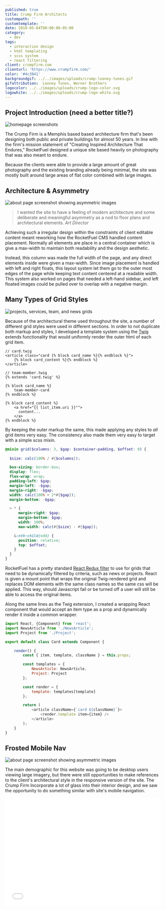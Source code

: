 ```yaml
---
published: true
title: Crump Firm Architects
custompath: ''
customtemplate: ''
date: 2018-05-04T00:00:00-05:00
category:
  - dev
tags:
  - interaction design
  - html templating
  - scss system
  - react filtering
client: crumpfirm.com
clienturl: 'https://www.crumpfirm.com/'
color: '#4c3041'
backgroundgif: ../../images/uploads/crump-looney-tunes.gif
gifattribution:  Looney Tunes, Warner Brothers
logocolor: ../../images/uploads/crump-logo-color.svg
logowhite: ../../images/uploads/crump-logo-white.svg
---
```


<portfolio-header>
  <h2>Project Introduction (need a better title?)</h2>
  <img src="../../images/uploads/crump-whole-homepage.png" alt="homepage screenshots" />
  <!-- <img src="../../images/uploads/crump-homepage-still.jpg" alt="homepage screenshot" /> -->
  <!-- <img src="../../images/uploads/crump-homepage-scroll.gif" alt="homepage scrolling" /> -->
</portfolio-header>



The Crump Firm is a Memphis based based architecture firm that's been designing both public and private buildings for almost 50 years. In line with the firm's mission statement of "Creating Inspired Architecture That Endures," RocketFuel designed a unique site based heavily on photography that was also meant to endure.

Because the clients were able to provide a large amount of great photography and the existing branding already being minimal, the site was mostly built around large areas of flat color combined with large images.

<portfolio-header>
  <h2>Architecture & Asymmetry</h2>
  <img src="../../images/uploads/crump-about-page.jpg" alt="about page screenshot showing asymmetric images">
</portfolio-header>

>I wanted the site to have a feeling of modern architecture and some deliberate and meaningful asymmetry as a nod to floor plans and architectural elements.
><cite>Art Director</cite>

Achieving such a irregular design within the constraints of client editable content meant reworking how the RocketFuel CMS handled content placement. Normally all elements are place in a central container which is give a max-width to maintain both readability and the design aesthetic. 

Instead, this column was made the full width of the page, and any direct elements inside were given a max-width. Since image placement is handled with left and right floats, this layout system let them go to the outer most edges of the page while keeping text content centered at a readable width. This system also worked on pages that needed a left-hand sidebar, and left floated images could be pulled over to overlap with a negative margin.

<portfolio-header>
  <h2>Many Types of Grid Styles</h2>
  <img src="../../images/uploads/crump-grids.png" alt="projects, services, team, and news grids">
</portfolio-header>

Because of the architectural theme used throughout the site, a number of different grid styles were used in different sections. In order to not duplicate both markup and styles, I developed a template system using the [Twig](https://twig.symfony.com/) extends functionality that would uniformly render the outer html of each grid item.

``` twig
// card.twig
<article class="card {% block card_name %}{% endblock %}">
    {% block card_content %}{% endblock %}   
</article>

// team-member.twig
{% extends 'card.twig' %}

{% block card_name %}
    team-member-card
{% endblock %}

{% block card_content %}
    <a href="{{ list_item.uri }}"">
      content...        
    </a>
{% endblock %}
```

By keeping the outer markup the same, this made applying any styles to _all_ grid items very easy. The consistency also made them very easy to target with a simple scss mixin.

``` scss
@mixin grid($columns: 3, $gap: $container-padding, $offset: 0) {
    
  $size: calc(100% / #{$columns});

  box-sizing: border-box;
  display: flex;
  flex-wrap: wrap;
  padding-left: $gap;
  margin-left: -$gap;
  margin-right: -$gap;
  width: calc(100% + 2*#{$gap});
  margin-bottom: -$gap;

  > * {
      margin-right: $gap;
      margin-bottom: $gap;
      width: 100%;
      max-width: calc(#{$size} - #{$gap});

    &:nth-child(odd) {
      position: relative;
      top: $offset;
    }
  }
}
```

RocketFuel has a pretty standard [React Redux filter](https://www.npmjs.com/package/redux-filter) to use for grids that need to be dynamically filtered by criteria, such as news or projects. React is given a mount point that wraps the original Twig-rendered grid and replaces DOM elements with the same class names so the same css will be applied. This way, should Javascript fail or be turned off a user will still be able to access the original items.

Along the same lines as the Twig extension, I created a wrapping React component that would accept an item type as a prop and dynamically render it inside a common wrapper.

``` javascript
import React, {Component} from 'react';
import NewsArticle from './NewsArticle';
import Project from './Project';

export default class Card extends Component {

    render() {
        const { item, template, className } = this.props;

        const templates = {
            NewsArticle: NewsArticle,
            Project: Project
        };

        const render = {
            template: templates[template]
        };

        return (
            <article className={`card ${className}`}>
                <render.template item={item} />
            </article>
        );
    }
}
```


<portfolio-header>
  <h2>Frosted Mobile Nav</h2>
  <img src="../../images/uploads/crump-about-page.jpg" alt="about page screenshot showing asymmetric images">
</portfolio-header>

The main demographic for this website was going to be desktop users viewing large imagery, but there were still opportunities to make references to the client's architectural style in the responsive version of the site. The Crump Firm Incorporate a lot of glass into their interior design, and we saw the opportunity to do something similar with site's mobile navigation.

<iframe height="350" style="width: 100%;" scrolling="no" title="Crump Navicon" src="//codepen.io/ryanfiller89/embed/gvMLJQ/?height=325&theme-id=0&default-tab=result" frameborder="no" allowtransparency="true" allowfullscreen="true">
</iframe>